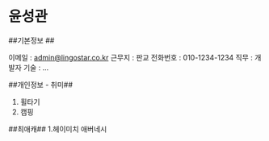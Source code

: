 # 윤성관 #

##기본정보 ##

이메일 : admin@lingostar.co.kr
근무지 : 판교
전화번호 : 010-1234-1234
직무 : 개발자
기술 : …


##개인정보 - 취미##
1. 휠타기
2. 캠핑


##최애캐##
1.헤이미치 애버네시
